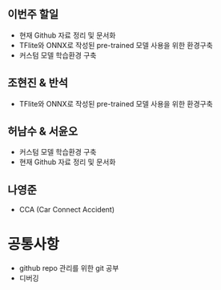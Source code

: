 ## 이번주 할일
- 현재 Github 자료 정리 및 문서화
- TFlite와 ONNX로 작성된 pre-trained 모델 사용을 위한 환경구축
- 커스텀 모델 학습환경 구축

## 조현진 & 반석
- TFlite와 ONNX로 작성된 pre-trained 모델 사용을 위한 환경구축

## 허남수 & 서윤오
- 커스텀 모델 학습환경 구축
- 현재 Github 자료 정리 및 문서화

## 나영준
- CCA (Car Connect Accident) 

# 공통사항
- github repo 관리를 위한 git 공부
- 디버깅
